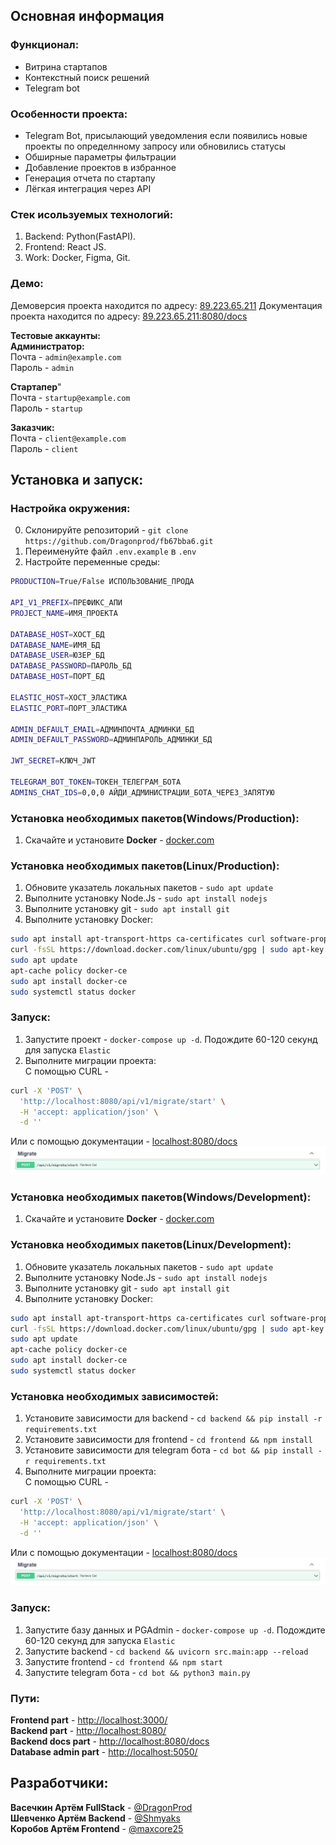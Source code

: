 ## Основная информация

### Функционал:

- Витрина стартапов
- Контекстный поиск решений
- Telegram bot

### Особенности проекта:

- Telegram Bot, присылающий уведомления если появились новые проекты по определнному запросу или обновились статусы
- Обширные параметры фильтрации
- Добавление проектов в избранное
- Генерация отчета по стартапу
- Лёгкая интеграция через API

### Стек исользуемых технологий:

1. Backend: Python(FastAPI).
2. Frontend: React JS.
3. Work: Docker, Figma, Git.

### Демо:

Демоверсия проекта находится по адресу: [89.223.65.211](http://89.223.65.211:3000/)
Документация проекта находится по адресу: [89.223.65.211:8080/docs](http://89.223.65.211:8080/docs)

**Тестовые аккаунты:**\
**Администратор:**\
Почта - `admin@example.com`\
Пароль - `admin`

**Стартапер**"\
Почта - `startup@example.com`\
Пароль - `startup`

**Заказчик:**\
Почта - `client@example.com`\
Пароль - `client`

## Установка и запуск:

### Настройка окружения:

0. Склонируйте репозиторий - `git clone https://github.com/Dragonprod/fb67bba6.git`
1. Переименуйте файл `.env.example` в `.env`
2. Настройте переменные среды:
```sh
PRODUCTION=True/False ИСПОЛЬЗОВАНИЕ_ПРОДА

API_V1_PREFIX=ПРЕФИКС_АПИ
PROJECT_NAME=ИМЯ_ПРОЕКТА

DATABASE_HOST=ХОСТ_БД
DATABASE_NAME=ИМЯ_БД
DATABASE_USER=ЮЗЕР_БД
DATABASE_PASSWORD=ПАРОЛЬ_БД
DATABASE_HOST=ПОРТ_БД

ELASTIC_HOST=ХОСТ_ЭЛАСТИКА
ELASTIC_PORT=ПОРТ_ЭЛАСТИКА

ADMIN_DEFAULT_EMAIL=АДМИНПОЧТА_АДМИНКИ_БД
ADMIN_DEFAULT_PASSWORD=АДМИНПАРОЛЬ_АДМИНКИ_БД

JWT_SECRET=КЛЮЧ_JWT

TELEGRAM_BOT_TOKEN=ТОКЕН_ТЕЛЕГРАМ_БОТА
ADMINS_CHAT_IDS=0,0,0 АЙДИ_АДМИНИСТРАЦИИ_БОТА_ЧЕРЕЗ_ЗАПЯТУЮ
```

### Установка необходимых пакетов(Windows/Production):

1. Скачайте и установите **Docker** - [docker.com](https://docs.docker.com/desktop/windows/install/)

### Установка необходимых пакетов(Linux/Production):

1. Обновите указатель локальных пакетов - `sudo apt update`
2. Выполните установку Node.Js - `sudo apt install nodejs`
3. Выполните установку git - `sudo apt install git`
4. Выполните установку Docker:

```sh
sudo apt install apt-transport-https ca-certificates curl software-properties-common
curl -fsSL https://download.docker.com/linux/ubuntu/gpg | sudo apt-key add -
sudo apt update
apt-cache policy docker-ce
sudo apt install docker-ce
sudo systemctl status docker
```

### Запуск:

1. Запустите проект - `docker-compose up -d`. Подождите 60-120 секунд для запуска `Elastic`
2. Выполните миграции проекта:\
С помощью CURL -
```sh
curl -X 'POST' \
  'http://localhost:8080/api/v1/migrate/start' \
  -H 'accept: application/json' \
  -d ''
```
Или с помощью документации - [localhost:8080/docs](http://localhost:8080/docs/)
![Миграции](/docs/migrate.png "Миграции")

### Установка необходимых пакетов(Windows/Development):

1. Скачайте и установите **Docker** - [docker.com](https://docs.docker.com/desktop/windows/install/)

### Установка необходимых пакетов(Linux/Development):

1. Обновите указатель локальных пакетов - `sudo apt update`
2. Выполните установку Node.Js - `sudo apt install nodejs`
3. Выполните установку git - `sudo apt install git`
4. Выполните установку Docker:

```sh
sudo apt install apt-transport-https ca-certificates curl software-properties-common
curl -fsSL https://download.docker.com/linux/ubuntu/gpg | sudo apt-key add -
sudo apt update
apt-cache policy docker-ce
sudo apt install docker-ce
sudo systemctl status docker
```

### Установка необходимых зависимостей:

1. Установите зависимости для backend - `cd backend && pip install -r requirements.txt`
2. Установите зависимости для frontend - `cd frontend && npm install`
3. Установите зависимости для telegram бота - `cd bot && pip install -r requirements.txt`
4. Выполните миграции проекта:\
С помощью CURL - 
```sh
curl -X 'POST' \
  'http://localhost:8080/api/v1/migrate/start' \
  -H 'accept: application/json' \
  -d ''
```
Или с помощью документации - [localhost:8080/docs](http://localhost:8080/docs/)
![Миграции](/docs/migrate.png "Миграции")

### Запуск:

1. Запустите базу данных и PGAdmin - `docker-compose up -d`. Подождите 60-120 секунд для запуска `Elastic`
2. Запустите backend - `cd backend && uvicorn src.main:app --reload`
3. Запустите frontend - `cd frontend && npm start`
4. Запустите telegram бота - `cd bot && python3 main.py`

### Пути:

**Frontend part** - [http://localhost:3000/](http://localhost:3000/)\
**Backend part** - [http://localhost:8080/](http://localhost:8080/)\
**Backend docs part** - [http://localhost:8080/docs](http://localhost:8080/)\
**Database admin part** - [http://localhost:5050/](http://localhost:5050/)

## Разработчики:

**Васечкин Артём FullStack** - [@DragonProd](https://t.me/DragonProd)\
**Шевченко Артём Backend** - [@Shmyaks](https://t.me/Shmyaks)\
**Коробов Артём Frontend** - [@maxcore25](https://t.me/maxcore25)

